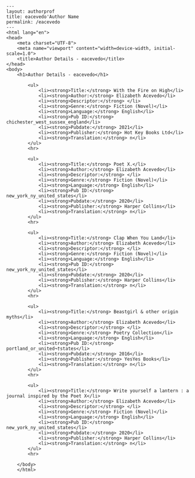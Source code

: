 
    ---
    layout: authorprof
    title: eacevedo'Author Name 
    permalink: /eacevedo
    ---
    <html lang="en">
    <head>
        <meta charset="UTF-8">
        <meta name="viewport" content="width=device-width, initial-scale=1.0">
        <title>Author Details - eacevedo</title>
    </head>
    <body>
        <h1>Author Details - eacevedo</h1>
        
            <ul>
                <li><strong>Title:</strong> With the Fire on High</li>
                <li><strong>Author:</strong> Elizabeth Acevedo</li>
                <li><strong>Descriptor:</strong> </li>
                <li><strong>Genre:</strong> Fiction (Novel)</li>
                <li><strong>Language:</strong> English</li>
                <li><strong>Pub ID:</strong> chichester_west_sussex_england</li>
                <li><strong>Pubdate:</strong> 2021</li>
                <li><strong>Publisher:</strong> Hot Key Books Ltd</li>
                <li><strong>Translation:</strong> n</li>
            </ul>
            <hr>
            
            <ul>
                <li><strong>Title:</strong> Poet X.</li>
                <li><strong>Author:</strong> Elizabeth Acevedo</li>
                <li><strong>Descriptor:</strong> </li>
                <li><strong>Genre:</strong> Fiction (Novel)</li>
                <li><strong>Language:</strong> English</li>
                <li><strong>Pub ID:</strong> new_york_ny_united_states</li>
                <li><strong>Pubdate:</strong> 2020</li>
                <li><strong>Publisher:</strong> Harper Collins</li>
                <li><strong>Translation:</strong> n</li>
            </ul>
            <hr>
            
            <ul>
                <li><strong>Title:</strong> Clap When You Land</li>
                <li><strong>Author:</strong> Elizabeth Acevedo</li>
                <li><strong>Descriptor:</strong> </li>
                <li><strong>Genre:</strong> Fiction (Novel)</li>
                <li><strong>Language:</strong> English</li>
                <li><strong>Pub ID:</strong> new_york_ny_united_states</li>
                <li><strong>Pubdate:</strong> 2020</li>
                <li><strong>Publisher:</strong> Harper Collins</li>
                <li><strong>Translation:</strong> n</li>
            </ul>
            <hr>
            
            <ul>
                <li><strong>Title:</strong> Beastgirl & other origin myths</li>
                <li><strong>Author:</strong> Elizabeth Acevedo</li>
                <li><strong>Descriptor:</strong> </li>
                <li><strong>Genre:</strong> Poetry Collection</li>
                <li><strong>Language:</strong> English</li>
                <li><strong>Pub ID:</strong> portland_or_united¬†states</li>
                <li><strong>Pubdate:</strong> 2016</li>
                <li><strong>Publisher:</strong> YesYes Books</li>
                <li><strong>Translation:</strong> n</li>
            </ul>
            <hr>
            
            <ul>
                <li><strong>Title:</strong> Write yourself a lantern : a journal inspired by the Poet X</li>
                <li><strong>Author:</strong> Elizabeth Acevedo</li>
                <li><strong>Descriptor:</strong> </li>
                <li><strong>Genre:</strong> Fiction (Novel)</li>
                <li><strong>Language:</strong> English</li>
                <li><strong>Pub ID:</strong> new_york_ny_united_states</li>
                <li><strong>Pubdate:</strong> 2020</li>
                <li><strong>Publisher:</strong> Harper Collins</li>
                <li><strong>Translation:</strong> n</li>
            </ul>
            <hr>
            
        </body>
        </html>
        